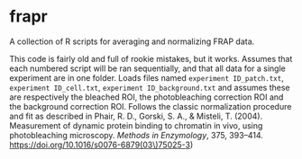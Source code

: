 # frapr

A collection of R scripts for averaging and normalizing FRAP data.

This code is fairly old and full of rookie mistakes, but it works. Assumes that
each numbered script will be ran sequentially, and that all data for a single
experiment are in one folder. Loads files named `experiment ID_patch.txt`,
`experiment ID_cell.txt`, `experiment ID_background.txt` and assumes these are
respectively the bleached ROI, the photobleaching correction ROI and the
background correction ROI. Follows the classic normalization procedure and fit
as described in Phair, R. D., Gorski, S. A., & Misteli, T. (2004). Measurement
of dynamic protein binding to chromatin in vivo, using photobleaching
microscopy. *Methods in Enzymology*, 375, 393–414.
https://doi.org/10.1016/s0076-6879(03\)75025-3)
